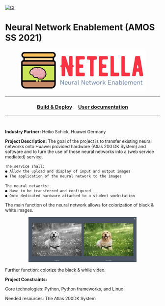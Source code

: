 [![CI](https://github.com/amosproj/amos-ss2021-neural-network-enablement/actions/workflows/main.yml/badge.svg?branch=main)](https://github.com/amosproj/amos-ss2021-neural-network-enablement/actions/workflows/main.yml)

# Neural Network Enablement (AMOS SS 2021)

<p align="center">
<a href="https://github.com/amosproj/amos-ss2021-neural-network-enablement">
    <img src="Deliverables/2021-04-21%20Logo.PNG" alt="Logo" width="412" height="139">
  </a>
</p>

---

<h3 align="center">
  <a href="https://github.com/amosproj/amos-ss2021-neural-network-enablement/wiki/Build-&-Deploy">Build & Deploy</a>
  <span> &nbsp; &nbsp;  </span>
  <a href="https://github.com/amosproj/amos-ss2021-neural-network-enablement/wiki/User-Documentation">User documentation</a>
</h3>

---

<br />

**Industry Partner:** 
Heiko Schick, Huawei Germany

**Project Description:**
The goal of the project is to transfer existing neural networks onto Huawei provided hardware (Atlas 200 DK System) and software and to turn the use of those neural networks into a (web service mediated) service.

    The service shall: 
    ● Allow the upload and display of input and output images
    ● The application of the neural network to the images
    
    The neural networks:
    ● Have to be transferred and configured
    ● Onto dedicated hardware attached to a student workstation

The main function of the neural network allows for colorization of black & white images.

<p align="center">
    <img src="Deliverables/screenshot/present%20colorize%20result.png" alt="Sample 
Pictures" width="70%" height="70%">
</p>

Further function: colorize the black & while video.

**Project Constraints:**

Core technologies: Python, Python frameworks, and Linux

Needed resources: The Atlas 200DK System 
